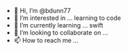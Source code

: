 - 👋 Hi, I’m @bdunn77
- 👀 I’m interested in ... learning to code
- 🌱 I’m currently learning ... swift
- 💞️ I’m looking to collaborate on ...
- 📫 How to reach me ...

<!---
bdunn77/bdunn77 is a ✨ special ✨ repository because its `README.md` (this file) appears on your GitHub profile.
You can click the Preview link to take a look at your changes.
--->
